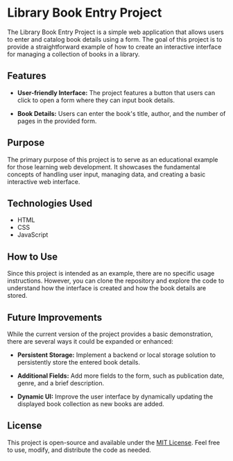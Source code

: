 # Library Book Entry Project

The Library Book Entry Project is a simple web application that allows users to enter and catalog book details using a form. The goal of this project is to provide a straightforward example of how to create an interactive interface for managing a collection of books in a library.

## Features

- **User-friendly Interface:** The project features a button that users can click to open a form where they can input book details.

- **Book Details:** Users can enter the book's title, author, and the number of pages in the provided form.

## Purpose

The primary purpose of this project is to serve as an educational example for those learning web development. It showcases the fundamental concepts of handling user input, managing data, and creating a basic interactive web interface.

## Technologies Used

- HTML
- CSS
- JavaScript

## How to Use

Since this project is intended as an example, there are no specific usage instructions. However, you can clone the repository and explore the code to understand how the interface is created and how the book details are stored.

## Future Improvements

While the current version of the project provides a basic demonstration, there are several ways it could be expanded or enhanced:

- **Persistent Storage:** Implement a backend or local storage solution to persistently store the entered book details.

- **Additional Fields:** Add more fields to the form, such as publication date, genre, and a brief description.

- **Dynamic UI:** Improve the user interface by dynamically updating the displayed book collection as new books are added.

## License

This project is open-source and available under the [MIT License](LICENSE). Feel free to use, modify, and distribute the code as needed.
